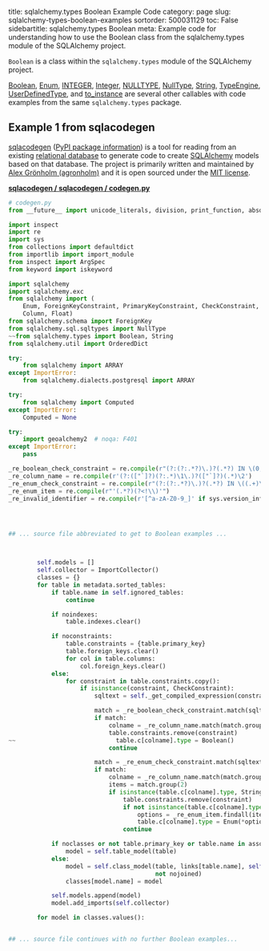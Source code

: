 title: sqlalchemy.types Boolean Example Code
category: page
slug: sqlalchemy-types-boolean-examples
sortorder: 500031129
toc: False
sidebartitle: sqlalchemy.types Boolean
meta: Example code for understanding how to use the Boolean class from the sqlalchemy.types module of the SQLAlchemy project.


`Boolean` is a class within the `sqlalchemy.types` module of the SQLAlchemy project.

<a href="/sqlalchemy-types-boolean-examples.html">Boolean</a>,
<a href="/sqlalchemy-types-enum-examples.html">Enum</a>,
<a href="/sqlalchemy-types-integer-examples.html">INTEGER</a>,
<a href="/sqlalchemy-types-integer-examples.html">Integer</a>,
<a href="/sqlalchemy-types-nulltype-examples.html">NULLTYPE</a>,
<a href="/sqlalchemy-types-nulltype-examples.html">NullType</a>,
<a href="/sqlalchemy-types-string-examples.html">String</a>,
<a href="/sqlalchemy-types-typeengine-examples.html">TypeEngine</a>,
<a href="/sqlalchemy-types-userdefinedtype-examples.html">UserDefinedType</a>,
and <a href="/sqlalchemy-types-to-instance-examples.html">to_instance</a>
are several other callables with code examples from the same `sqlalchemy.types` package.

## Example 1 from sqlacodegen
[sqlacodegen](https://github.com/agronholm/sqlacodegen)
([PyPI package information](https://pypi.org/project/sqlacodegen/))
is a tool for
reading from an existing [relational database](/databases.html) to
generate code to create [SQLAlchemy](/sqlalchemy.html) models based
on that database. The project is primarily written and maintained
by [Alex Grönholm (agronholm)](https://github.com/agronholm) and it
is open sourced under the
[MIT license](https://github.com/agronholm/sqlacodegen/blob/master/LICENSE).

[**sqlacodegen / sqlacodegen / codegen.py**](https://github.com/agronholm/sqlacodegen/blob/master/sqlacodegen/./codegen.py)

```python
# codegen.py
from __future__ import unicode_literals, division, print_function, absolute_import

import inspect
import re
import sys
from collections import defaultdict
from importlib import import_module
from inspect import ArgSpec
from keyword import iskeyword

import sqlalchemy
import sqlalchemy.exc
from sqlalchemy import (
    Enum, ForeignKeyConstraint, PrimaryKeyConstraint, CheckConstraint, UniqueConstraint, Table,
    Column, Float)
from sqlalchemy.schema import ForeignKey
from sqlalchemy.sql.sqltypes import NullType
~~from sqlalchemy.types import Boolean, String
from sqlalchemy.util import OrderedDict

try:
    from sqlalchemy import ARRAY
except ImportError:
    from sqlalchemy.dialects.postgresql import ARRAY

try:
    from sqlalchemy import Computed
except ImportError:
    Computed = None

try:
    import geoalchemy2  # noqa: F401
except ImportError:
    pass

_re_boolean_check_constraint = re.compile(r"(?:(?:.*?)\.)?(.*?) IN \(0, 1\)")
_re_column_name = re.compile(r'(?:(["`]?)(?:.*)\1\.)?(["`]?)(.*)\2')
_re_enum_check_constraint = re.compile(r"(?:(?:.*?)\.)?(.*?) IN \((.+)\)")
_re_enum_item = re.compile(r"'(.*?)(?<!\\)'")
_re_invalid_identifier = re.compile(r'[^a-zA-Z0-9_]' if sys.version_info[0] < 3 else r'(?u)\W')




## ... source file abbreviated to get to Boolean examples ...



        self.models = []
        self.collector = ImportCollector()
        classes = {}
        for table in metadata.sorted_tables:
            if table.name in self.ignored_tables:
                continue

            if noindexes:
                table.indexes.clear()

            if noconstraints:
                table.constraints = {table.primary_key}
                table.foreign_keys.clear()
                for col in table.columns:
                    col.foreign_keys.clear()
            else:
                for constraint in table.constraints.copy():
                    if isinstance(constraint, CheckConstraint):
                        sqltext = self._get_compiled_expression(constraint.sqltext)

                        match = _re_boolean_check_constraint.match(sqltext)
                        if match:
                            colname = _re_column_name.match(match.group(1)).group(3)
                            table.constraints.remove(constraint)
~~                            table.c[colname].type = Boolean()
                            continue

                        match = _re_enum_check_constraint.match(sqltext)
                        if match:
                            colname = _re_column_name.match(match.group(1)).group(3)
                            items = match.group(2)
                            if isinstance(table.c[colname].type, String):
                                table.constraints.remove(constraint)
                                if not isinstance(table.c[colname].type, Enum):
                                    options = _re_enum_item.findall(items)
                                    table.c[colname].type = Enum(*options, native_enum=False)
                                continue

            if noclasses or not table.primary_key or table.name in association_tables:
                model = self.table_model(table)
            else:
                model = self.class_model(table, links[table.name], self.inflect_engine,
                                         not nojoined)
                classes[model.name] = model

            self.models.append(model)
            model.add_imports(self.collector)

        for model in classes.values():


## ... source file continues with no further Boolean examples...

```

